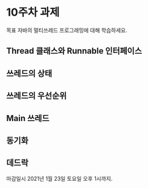10주차 과제
==

목표
자바의 멀티쓰레드 프로그래밍에 대해 학습하세요.

## Thread 클래스와 Runnable 인터페이스
## 쓰레드의 상태
## 쓰레드의 우선순위
## Main 쓰레드
## 동기화
## 데드락

마감일시
2021년 1월 23일 토요일 오후 1시까지.